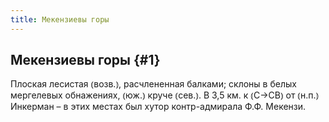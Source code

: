 ```yaml
---
title: Мекензиевы горы
---
```

## Мекензиевы горы {#1}

Плоская лесистая ⦅возв.⦆, расчлененная балками; склоны в белых мергелевых обнажениях, ⦅юж.⦆ круче ⦅сев.⦆. В 3,5 км. к ⦅С→СВ⦆ от ⦅н.п.⦆ Инкерман – в этих местах был хутор контр-адмирала Ф.Ф. Мекензи.
